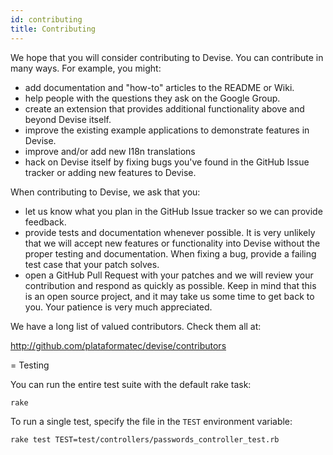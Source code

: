 ```yaml
---
id: contributing
title: Contributing
---
```

We hope that you will consider contributing to Devise. You can contribute in many ways. For example, you might:

* add documentation and "how-to" articles to the README or Wiki.
* help people with the questions they ask on the Google Group.
* create an extension that provides additional functionality above and beyond Devise itself.
* improve the existing example applications to demonstrate features in Devise.
* improve and/or add new I18n translations
* hack on Devise itself by fixing bugs you've found in the GitHub Issue tracker or adding new features to Devise.

When contributing to Devise, we ask that you:

* let us know what you plan in the GitHub Issue tracker so we can provide feedback.
* provide tests and documentation whenever possible. It is very unlikely that we will accept new features or functionality into Devise without the proper testing and documentation. When fixing a bug, provide a failing test case that your patch solves.
* open a GitHub Pull Request with your patches and we will review your contribution and respond as quickly as possible. Keep in mind that this is an open source project, and it may take us some time to get back to you. Your patience is very much appreciated.

We have a long list of valued contributors. Check them all at:

http://github.com/plataformatec/devise/contributors

= Testing

You can run the entire test suite with the default rake task:

```
rake
```

To run a single test, specify the file in the `TEST` environment variable:

```
rake test TEST=test/controllers/passwords_controller_test.rb
```